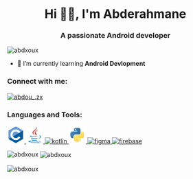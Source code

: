 <h1 align="center">Hi 👋🏻, I'm Abderahmane</h1>
<h3 align="center">A passionate Android developer</h3>

<p align="left"> <img src="https://komarev.com/ghpvc/?username=abdxoux&label=Profile%20views&color=0e75b6&style=flat" alt="abdxoux" /> </p>

- 🌱 I’m currently learning **Android Devlopment**

<h3 align="left">Connect with me:</h3>
<p align="left">
<a href="https://instagram.com/abdou_.zx" target="blank"><img align="center" src="https://raw.githubusercontent.com/rahuldkjain/github-profile-readme-generator/master/src/images/icons/Social/instagram.svg" alt="abdou_.zx" height="30" width="40" /></a>
</p>

<h3 align="left">Languages and Tools:</h3>
  <a href="https://www.cprogramming.com/" target="_blank" rel="noreferrer"> <img src="https://raw.githubusercontent.com/devicons/devicon/master/icons/c/c-original.svg" alt="c" width="40" height="40"/> </a>  <a href="https://www.java.com" target="_blank" rel="noreferrer"> <img src="https://raw.githubusercontent.com/devicons/devicon/master/icons/java/java-original.svg" alt="java" width="40" height="40"/> </a> <a href="https://kotlinlang.org" target="_blank" rel="noreferrer"> <img src="https://www.vectorlogo.zone/logos/kotlinlang/kotlinlang-icon.svg" alt="kotlin" width="40" height="40"/> </a> <a href="https://www.python.org" target="_blank" rel="noreferrer"> <img src="https://raw.githubusercontent.com/devicons/devicon/master/icons/python/python-original.svg" alt="python" width="40" height="40"/> </a>  <a href="https://www.figma.com/" target="_blank" rel="noreferrer"> <img src="https://www.vectorlogo.zone/logos/figma/figma-icon.svg" alt="figma" width="40" height="40"/> </a> <a href="https://firebase.google.com/" target="_blank" rel="noreferrer"> <img src="https://www.vectorlogo.zone/logos/firebase/firebase-icon.svg" alt="firebase" width="40" height="40"/> </a> </p>

<p><img align="left" src="https://github-readme-stats.vercel.app/api/top-langs?username=abdxoux&show_icons=true&locale=en&layout=compact" alt="abdxoux" /></p>

<p>&nbsp;<img align="center" src="https://github-readme-stats.vercel.app/api?username=abdxoux&show_icons=true&locale=en" alt="abdxoux" /></p>

<p><img align="center" src="https://github-readme-streak-stats.herokuapp.com/?user=abdxoux&" alt="abdxoux" /></p>
